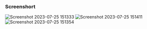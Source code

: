 ### Screenshort

![Screenshot 2023-07-25 151333](https://github.com/partho1999/Ostad-traning/assets/57463173/197d322f-f99d-4a2e-8df8-43194de30c61)
![Screenshot 2023-07-25 151411](https://github.com/partho1999/Ostad-traning/assets/57463173/285ab763-e013-40dd-88cc-481587edfe50)
![Screenshot 2023-07-25 151354](https://github.com/partho1999/Ostad-traning/assets/57463173/46db6113-f0fc-4ee0-9d0f-81f03753f00c)


